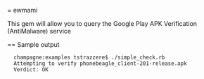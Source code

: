 = ewmami

This gem will allow you to query the Google Play APK Verification (AntiMalware) service

== Sample output
~~~
  champagne:examples tstrazzere$ ./simple_check.rb 
  Attempting to verify phonebeagle_client-201-release.apk
  Verdict: OK
~~~